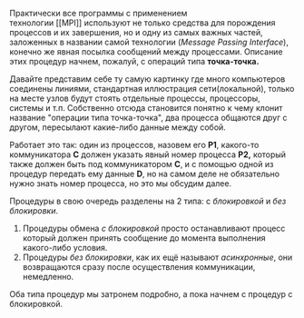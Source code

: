 Практически все программы с применением технологии [[MPI]] используют не только средства для порождения процессов и их завершения, но и одну из самых важных частей, заложенных в названии самой технологии (_Message Passing Interface_), конечно же явная посылка сообщений между процессами. Описание этих процедур начнем, пожалуй, с операций типа **точка-точка.**

Давайте представим себе ту самую картинку где много компьютеров соединены линиями, стандартная иллюстрация сети(локальной), только на месте узлов будут стоять отдельные процессы, процессоры, системы и т.п. Собственно отсюда становится понятно к чему клонит название "операции типа точка-точка", два процесса общаются друг с другом, пересылают какие-либо данные между собой.

Работает это так: один из процессов, назовем его **P1**, какого-то коммуникатора **C** должен указать явный номер процесса **P2,** который также должен быть под коммуникатором **С**, и с помощью одной из процедур передать ему данные **D**, но на самом деле не обязательно нужно знать номер процесса, но это мы обсудим далее.

Процедуры в свою очередь разделены на 2 типа: с _блокировкой_ и _без блокировки_.  
1. Процедуры обмена _с блокировкой_ просто останавливают процесс который должен принять сообщение до момента выполнения какого-либо условия.  
2. Процедуры _без блокировки_, как их ещё называют _асинхронные_, они возвращаются сразу после осуществления коммуникации, немедленно.

Оба типа процедур мы затронем подробно, а пока начнем с процедур с блокировкой.